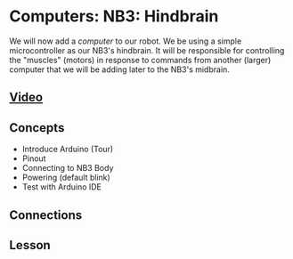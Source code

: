 # Computers: NB3: Hindbrain
We will now add a *computer* to our robot. We be using a simple microcontroller as our NB3's hindbrain. It will be responsible for controlling the "muscles" (motors) in response to commands from another (larger) computer that we will be adding later to the NB3's midbrain.

## [Video]()

## Concepts
- Introduce Arduino (Tour)
- Pinout
- Connecting to NB3 Body
- Powering (default blink)
- Test with Arduino IDE

## Connections

## Lesson
